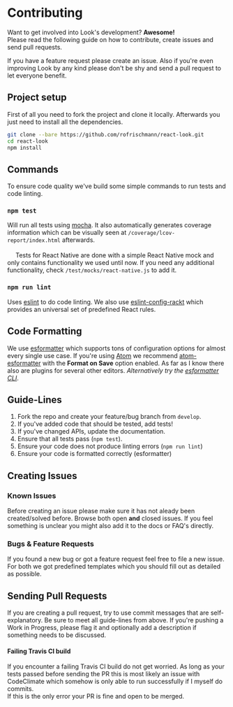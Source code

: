 # Contributing
Want to get involved into Look's development? **Awesome!**<br>
Please read the following guide on how to contribute, create issues and send pull requests.

If you have a feature request please create an issue. Also if you're even improving Look by any kind please don't be shy and send a pull request to let everyone benefit.

## Project setup
First of all you need to fork the project and clone it locally.
Afterwards you just need to install all the dependencies.
```sh
git clone --bare https://github.com/rofrischmann/react-look.git
cd react-look
npm install
```

## Commands
To ensure code quality we've build some simple commands to run tests and code linting.
### `npm test`
Will run all tests using [mocha](https://mochajs.org). It also automatically generates coverage information which can be visually seen at `/coverage/lcov-report/index.html` afterwards.
<br><br>
<img src="https://raw.githubusercontent.com/rofrischmann/react-look/develop/res/native-badge.png" height=15> Tests for React Native are done with a simple React Native mock and only contains functionality we used until now. If you need any additional functionality, check `/test/mocks/react-native.js` to add it.
<br>
### `npm run lint`
Uses [eslint](http://eslint.org/docs/user-guide/command-line-interface) to do code linting. We also use [eslint-config-rackt](https://www.npmjs.com/package/eslint-config-rackt) which provides an universal set of predefined React rules.

## Code Formatting
We use [esformatter](https://github.com/millermedeiros/esformatter) which supports tons of configuration options for almost every single use case. If you're using [Atom](https://atom.io) we recommend [atom-esformatter](https://github.com/sindresorhus/atom-esformatter) with the **Format on Save** option enabled. As far as I know there also are plugins for several other editors. *Alternatively try the [esformatter CLI](https://github.com/millermedeiros/esformatter#cli)*.

## Guide-Lines
1. Fork the repo and create your feature/bug branch from `develop`.
2. If you've added code that should be tested, add tests!
3. If you've changed APIs, update the documentation.
4. Ensure that all tests pass (`npm test`).
5. Ensure your code does not produce linting errors (`npm run lint`)
6. Ensure your code is formatted correctly (esformatter)

## Creating Issues
### Known Issues
Before creating an issue please make sure it has not aleady been created/solved before.
Browse both open **and** closed issues. If you feel something is unclear you might also add it to the docs or FAQ's directly.

### Bugs & Feature Requests
If you found a new bug or got a feature request feel free to file a new issue. For both we got predefined templates which you should fill out as detailed as possible.

## Sending Pull Requests
If you are creating a pull request, try to use commit messages that are self-explanatory. Be sure to meet all guide-lines from above. If you're pushing a Work in Progress, please flag it and optionally add a description if something needs to be discussed.

#### Failing Travis CI build
If you encounter a failing Travis CI build do not get worried. As long as your tests passed before sending the PR this is most likely an issue with CodeClimate which somehow is only able to run successfully if I myself do commits.<br>
If this is the only error your PR is fine and open to be merged.
